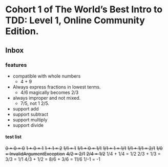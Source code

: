 # Cohort 1 of The World’s Best Intro to TDD: Level 1, Online Community Edition.

## Inbox

### features
* compatible with whole numbers
  * 4 + 9
* Always express fractions in lowest terms. 
  * 4/6 magically becomes 2/3
* always improper and not mixed. 
  * 7/5, not 1 2/5.
* support add
* support subtract
* support multiply
* support divide

#### test list

~~0 + 0 = 0~~
~~1 + 0 = 1~~
~~1 + 1 = 2~~
~~1/1 = 1~~
~~1/1 + 0 = 1/1~~
~~1/1 + 1 = 1/1~~
~~1/1 + 1/1 = 2/1~~
~~1/0 = InvalidArgumentException~~
~~4/2 = 2/1~~
~~2/4 = 1/2~~
1/4 + 1/4 = 1/2
2/3 + 1/3 = 3/3 = 1/1
4/3 + 1/2 = 8/6 + 3/6 = 11/6
1/-1 = -1
